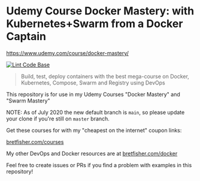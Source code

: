 # Udemy Course Docker Mastery: with Kubernetes+Swarm from a Docker Captain
https://www.udemy.com/course/docker-mastery/

[![Lint Code Base](https://github.com/BretFisher/udemy-docker-mastery/actions/workflows/call-super-linter.yaml/badge.svg)](https://github.com/BretFisher/udemy-docker-mastery/actions/workflows/call-super-linter.yaml)

> Build, test, deploy containers with the best mega-course on Docker, Kubernetes, Compose, Swarm and Registry using DevOps

This repository is for use in my Udemy Courses "Docker Mastery" and "Swarm Mastery"

NOTE: As of July 2020 the new default branch is `main`, so please update your clone if you're still on `master` branch.

Get these courses for with my "cheapest on the internet" coupon links:

[bretfisher.com/courses](https://www.bretfisher.com/courses)

My other DevOps and Docker resources are at [bretfisher.com/docker](https://www.bretfisher.com/docker)

Feel free to create issues or PRs if you find a problem with examples in this repository!
